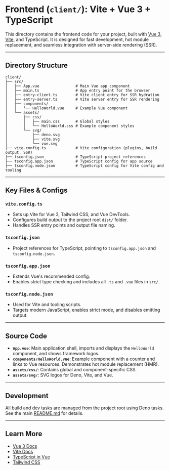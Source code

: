 # Frontend (`client/`): Vite + Vue 3 + TypeScript

This directory contains the frontend code for your project, built with [Vue 3](https://vuejs.org/), [Vite](https://vitejs.dev/), and TypeScript. It is designed for fast development, hot module replacement, and seamless integration with server-side rendering (SSR).

---

## Directory Structure

```
client/
├── src/
│   ├── App.vue                # Main Vue app component
│   ├── main.ts                # App entry point for the browser
│   ├── entry-client.ts        # Vite client entry for SSR hydration
│   ├── entry-server.ts        # Vite server entry for SSR rendering
│   ├── components/
│   │   └── HelloWorld.vue     # Example Vue component
│   └── assets/
│       ├── css/
│       │   ├── main.css       # Global styles
│       │   └── HelloWorld.css # Example component styles
│       └── svg/
│           ├── deno.svg
│           ├── vite.svg
│           └── vue.svg
├── vite.config.ts             # Vite configuration (plugins, build output, SSR)
├── tsconfig.json              # TypeScript project references
├── tsconfig.app.json          # TypeScript config for app source
├── tsconfig.node.json         # TypeScript config for Vite config and tooling
```

---

## Key Files & Configs

### `vite.config.ts`

- Sets up Vite for Vue 3, Tailwind CSS, and Vue DevTools.
- Configures build output to the project root `dist/` folder.
- Handles SSR entry points and output file naming.

### `tsconfig.json`

- Project references for TypeScript, pointing to `tsconfig.app.json` and `tsconfig.node.json`.

### `tsconfig.app.json`

- Extends Vue's recommended config.
- Enables strict type checking and includes all `.ts` and `.vue` files in `src/`.

### `tsconfig.node.json`

- Used for Vite and tooling scripts.
- Targets modern JavaScript, enables strict mode, and disables emitting output.

---

## Source Code

- **`App.vue`**: Main application shell, imports and displays the `HelloWorld` component, and shows framework logos.
- **`components/HelloWorld.vue`**: Example component with a counter and links to Vue resources. Demonstrates hot module replacement (HMR).
- **`assets/css/`**: Contains global and component-specific CSS.
- **`assets/svg/`**: SVG logos for Deno, Vite, and Vue.

---

## Development

All build and dev tasks are managed from the project root using Deno tasks. See the main [README.md](../README.md) for details.

---

## Learn More

- [Vue 3 Docs](https://vuejs.org/guide/introduction.html)
- [Vite Docs](https://vitejs.dev/guide/)
- [TypeScript in Vue](https://vuejs.org/guide/typescript/overview.html)
- [Tailwind CSS](https://tailwindcss.com/)

